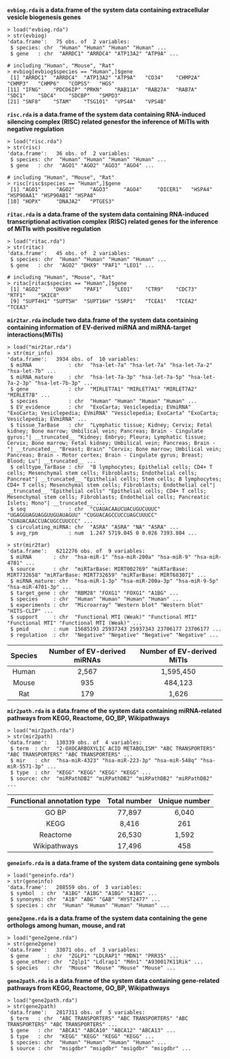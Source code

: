 __`evbiog.rda` is a data.frame of the system data containing extracellular vesicle biogenesis genes__

```
> load("evbiog.rda")
> str(evbiog)
'data.frame':	75 obs. of  2 variables:
 $ species: chr  "Human" "Human" "Human" "Human" ...
 $ gene   : chr  "ARRDC1" "ARRDC4" "ATP13A2" "ATP9A" ...

# including "Human", "Mouse", "Rat"
> evbiog[evbiog$species == "Human",]$gene
 [1] "ARRDC1"  "ARRDC4"  "ATP13A2" "ATP9A"   "CD34"    "CHMP2A"  "CHMP3"   "CHMP6"   "COPS5"   "HGS"    
[11] "IFNG"    "PDCD6IP" "PRKN"    "RAB11A"  "RAB27A"  "RAB7A"   "SDC1"    "SDC4"    "SDCBP"   "SMPD3"  
[21] "SNF8"    "STAM"    "TSG101"  "VPS4A"   "VPS4B"
```

__`risc.rda` is a data.frame of the system data containing RNA-induced silencing complex (RISC) related genesfor the inference of MiTIs with negative regulation__

```
> load("risc.rda")
> str(risc)
'data.frame':	36 obs. of  2 variables:
 $ species: chr  "Human" "Human" "Human" "Human" ...
 $ gene   : chr  "AGO1" "AGO2" "AGO3" "AGO4" ...

# including "Human", "Mouse", "Rat"
> risc[risc$species == "Human",]$gene
 [1] "AGO1"     "AGO2"     "AGO3"     "AGO4"     "DICER1"   "HSPA4"    "HSP90AA1" "HSP90AB1" "HSPA8"   
[10] "HOPX"     "DNAJA2"   "PTGES3"
```

__`ritac.rda` is a data.frame of the system data containing RNA-induced transcriptional activation complex (RISC) related genes for the inference of MiTIs with positive regulation__

```
> load("ritac.rda")
> str(ritac)
'data.frame':	45 obs. of  2 variables:
 $ species: chr  "Human" "Human" "Human" "Human" ...
 $ gene   : chr  "AGO2" "DHX9" "PAF1" "LEO1" ...

# including "Human", "Mouse", "Rat"
> ritac[ritac$species == "Human",]$gene
 [1] "AGO2"    "DHX9"    "PAF1"    "LEO1"    "CTR9"    "CDC73"   "RTF1"    "SKIC8"  
 [9] "SUPT4H1" "SUPT5H"  "SUPT16H" "SSRP1"   "TCEA1"   "TCEA2"   "TCEA3" 
```

__`mir2tar.rda` include two data.frame of the system data containing containing information of EV-derived miRNA and miRNA-target interactions(MiTIs)__

```
> load("mir2tar.rda")
> str(mir_info)
'data.frame':	3934 obs. of  10 variables:
 $ miRNA            : chr  "hsa-let-7a" "hsa-let-7a" "hsa-let-7a-2" "hsa-let-7b" ...
 $ miRNA_mature     : chr  "hsa-let-7a-3p" "hsa-let-7a-5p" "hsa-let-7a-2-3p" "hsa-let-7b-3p" ...
 $ gene             : chr  "MIRLET7A1" "MIRLET7A1" "MIRLET7A2" "MIRLET7B" ...
 $ species          : chr  "Human" "Human" "Human" "Human" ...
 $ EV_evidence      : chr  "ExoCarta; Vesiclepedia; EVmiRNA" "ExoCarta; Vesiclepedia; EVmiRNA" "Vesiclepedia; ExoCarta" "ExoCarta; Vesiclepedia; EVmiRNA" ...
 $ tissue_TarBase   : chr  "Lymphatic tissue; Kidney; Cervix; Fetal kidney; Bone marrow; Umbilical vein; Pancreas; Brain - Cingulate gyrus;"| __truncated__ "Kidney; Embryo; Pleura; Lymphatic tissue; Cervix; Bone marrow; Fetal kidney; Umbilical vein; Pancreas; Brain - "| __truncated__ "Breast; Brain" "Cervix; Bone marrow; Umbilical vein; Pancreas; Brain - Motor cortex; Brain - Cingulate gyrus; Breast; Blood; Lu"| __truncated__ ...
 $ celltype_TarBase : chr  "B lymphocytes; Epithelial cells; CD4+ T cells; Mesenchymal stem cells; Fibroblasts; Endothelial cells; Pancreat"| __truncated__ "Epithelial cells; Stem cells; B lymphocytes; CD4+ T cells; Mesenchymal stem cells; Fibroblasts; Endothelial cel"| __truncated__ "Epithelial cells" "Epithelial cells; CD4+ T cells; Mesenchymal stem cells; Fibroblasts; Endothelial cells; Pancreatic Islets; Mono"| __truncated__ ...
 $ seq              : chr  "CUAUACAAUCUACUGUCUUUC" "UGAGGUAGUAGGUUGUAUAGUU" "CUGUACAGCCUCCUAGCUUUCC" "CUAUACAACCUACUGCCUUCCC" ...
 $ circulating_miRNA: chr  "ASRA" "ASRA" "NA" "ASRA" ...
 $ avg_rpm          : num  1.247 5719.045 0 0.026 7393.804 ...

> str(mir2tar)
'data.frame':	6212276 obs. of  9 variables:
 $ miRNA       : chr  "hsa-miR-1" "hsa-miR-200a" "hsa-miR-9" "hsa-miR-4701" ...
 $ source      : chr  "miRTarBase: MIRT002769" "miRTarBase: MIRT732658" "miRTarBase: MIRT732659" "miRTarBase: MIRT683071" ...
 $ miRNA_mature: chr  "hsa-miR-1-3p" "hsa-miR-200a-3p" "hsa-miR-9-5p" "hsa-miR-4701-3p" ...
 $ target_gene : chr  "RBM28" "FOXG1" "FOXG1" "A1BG" ...
 $ species     : chr  "Human" "Human" "Human" "Human" ...
 $ experiments : chr  "Microarray" "Western blot" "Western blot" "HITS-CLIP" ...
 $ support     : chr  "Functional MTI (Weak)" "Functional MTI" "Functional MTI" "Functional MTI (Weak)" ...
 $ pmid        : num  15685193 25937343 25937343 23706177 23706177 ...
 $ regulation  : chr  "Negative" "Negative" "Negative" "Negative" ...
```

|__Species__|__Number of EV-derived miRNAs__|__Number of EV-derived MiTIs__|
|:---:    |:---:   |:---:  |
|Human| 2,567  |1,595,450|
|Mouse| 935    |484,123  |
|Rat  | 179    |1,626    |


__`mir2path.rda` is a data.frame of the system data containing miRNA-related pathways from KEGG, Reactome, GO_BP, Wikipathways__

```
> load("mir2path.rda")
> str(mir2path)
'data.frame':	130339 obs. of  4 variables:
 $ term  : chr  "2-OXOCARBOXYLIC ACID METABOLISM" "ABC TRANSPORTERS" "ABC TRANSPORTERS" "ABC TRANSPORTERS" ...
 $ mir   : chr  "hsa-miR-4323" "hsa-miR-223-3p" "hsa-miR-548q" "hsa-miR-5571-3p" ...
 $ type  : chr  "KEGG" "KEGG" "KEGG" "KEGG" ...
 $ source: chr  "miRPathDB2" "miRPathDB2" "miRPathDB2" "miRPathDB2" ...
```

|__Functional annotation type__|__Total number__|__Unique number__|
|:---:    |:---:   |:---:  |
|GO BP        | 77,897    |6,040|
|KEGG         | 8,416     |261  |
|Reactome     | 26,530    |1,592|
|Wikipathways | 17,496    |458  |


__`geneinfo.rda` is a data.frame of the system data containing gene symbols__

```
> load("geneinfo.rda")
> str(geneinfo)
'data.frame':	288559 obs. of  3 variables:
 $ symbol  : chr  "A1BG" "A1BG" "A1BG" "A1BG" ...
 $ synonyms: chr  "A1B" "ABG" "GAB" "HYST2477" ...
 $ species : chr  "Human" "Human" "Human" "Human" ...
```

__`gene2gene.rda` is a data.frame of the system data containing the gene orthologs among human, mouse, and rat__

```
> load("gene2gene.rda")
> str(gene2gene)
'data.frame':	33071 obs. of  3 variables:
 $ gene      : chr  "ZGLP1" "LDLRAP1" "MDN1" "PRR35" ...
 $ gene_other: chr  "Zglp1" "Ldlrap1" "Mdn1" "A930017K11Rik" ...
 $ species   : chr  "Mouse" "Mouse" "Mouse" "Mouse" ...
```

__`gene2path.rda` is a data.frame of the system data containing gene-related pathways from KEGG, Reactome, GO_BP, Wikipathways__

```
> load("gene2path.rda")
> str(gene2path)
'data.frame':	2817311 obs. of  5 variables:
 $ term   : chr  "ABC TRANSPORTERS" "ABC TRANSPORTERS" "ABC TRANSPORTERS" "ABC TRANSPORTERS" ...
 $ gene   : chr  "ABCA1" "ABCA10" "ABCA12" "ABCA13" ...
 $ type   : chr  "KEGG" "KEGG" "KEGG" "KEGG" ...
 $ species: chr  "Human" "Human" "Human" "Human" ...
 $ source : chr  "msigdbr" "msigdbr" "msigdbr" "msigdbr" ...
```

